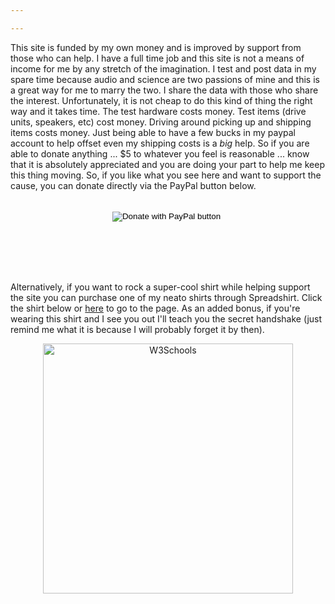 ```yaml
---

---
```

This site is funded by my own money and is improved by support from those who can help. I have a full time job and this site is not a means of income for me by any stretch of the imagination. I test and post data in my spare time because audio and science are two passions of mine and this is a great way for me to marry the two.  I share the data with those who share the interest. Unfortunately, it is not cheap to do this kind of thing the right way and it takes time. The test hardware costs money. Test items (drive units, speakers, etc) cost money. Driving around picking up and shipping items costs money.  Just being able to have a few bucks in my paypal account to help offset even my shipping costs is a *big* help. So if you are able to donate anything ... $5 to whatever you feel is reasonable ... know that it is absolutely appreciated and you are doing your part to help me keep this thing moving. So, if you like what you see here and want to support the cause, you can donate directly via the PayPal button below.
<br></br>
<center>
  <form action="https://www.paypal.com/cgi-bin/webscr" method="post" target="_top">
  <input type="hidden" name="cmd" value="_s-xclick" />
  <input type="hidden" name="hosted_button_id" value="52ANEATKE6JHQ" />
  <input type="image" src="https://www.dcrc.co/wp-content/uploads/2016/06/PayPal-Donate-Button-PNG-HD-300x103.png" border="0" name="submit" title="PayPal - The safer, easier way to pay online!" alt="Donate with PayPal button" />
  <img alt="" border="0" src="https://www.paypal.com/en_US/i/scr/pixel.gif" width="1" height="1" />
  </form>
<br></br>
</center>
<br></br>

Alternatively, if you want to rock a super-cool shirt while helping support the site you can purchase one of my neato shirts through Spreadshirt.  Click the shirt below or [here](https://shop.spreadshirt.com/erins-audio-corner/men?q=D1) to go to the page.  As an added bonus, if you're wearing this shirt and I see you out I'll teach you the secret handshake (just remind me what it is because I will probably forget it by then).
<center>
<a href="https://shop.spreadshirt.com/erins-audio-corner/men?q=D1">
<img border="0" alt="W3Schools" src="https://image.spreadshirtmedia.com/image-server/v1/products/T812A2PA3140PT17X49Y56D1028495435FS6838/views/1,width=650,height=650,appearanceId=2/original-logo-with-speaker-and-kapow-lightning-show-your-support-and-wear-a-neato-shirt-too.jpg" width="400" height="400">
</a></center>
